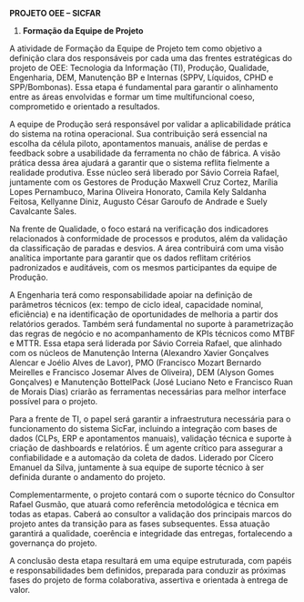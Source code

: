 **PROJETO OEE – SICFAR**

1. **Formação da Equipe de Projeto**

A atividade de Formação da Equipe de Projeto tem como objetivo a definição clara dos responsáveis por cada uma das frentes estratégicas do projeto de OEE: Tecnologia da Informação (TI), Produção, Qualidade, Engenharia, DEM, Manutenção BP e Internas (SPPV, Líquidos, CPHD e SPP/Bombonas). Essa etapa é fundamental para garantir o alinhamento entre as áreas envolvidas e formar um time multifuncional coeso, comprometido e orientado a resultados.

A equipe de Produção será responsável por validar a aplicabilidade prática do sistema na rotina operacional. Sua contribuição será essencial na escolha da célula piloto, apontamentos manuais, análise de perdas e feedback sobre a usabilidade da ferramenta no chão de fábrica. A visão prática dessa área ajudará a garantir que o sistema reflita fielmente a realidade produtiva. Esse núcleo será liberado por Sávio Correia Rafael, juntamente com os Gestores de Produção Maxwell Cruz Cortez, Marília Lopes Pernambuco, Marina Oliveira Honorato, Camila Kely Saldanha Feitosa, Kellyanne Diniz, Augusto César Garoufo de Andrade e Suely Cavalcante Sales.

Na frente de Qualidade, o foco estará na verificação dos indicadores relacionados à conformidade de processos e produtos, além da validação da classificação de paradas e desvios. A área contribuirá com uma visão analítica importante para garantir que os dados reflitam critérios padronizados e auditáveis, com os mesmos participantes da equipe de Produção.

A Engenharia terá como responsabilidade apoiar na definição de parâmetros técnicos (ex: tempo de ciclo ideal, capacidade nominal, eficiência) e na identificação de oportunidades de melhoria a partir dos relatórios gerados. Também será fundamental no suporte à parametrização das regras de negócio e no acompanhamento de KPIs técnicos como MTBF e MTTR. Essa etapa será liderada por Sávio Correia Rafael, que alinhado com os núcleos de Manutenção Interna (Alexandro Xavier Gonçalves Alencar e Joélio Alves de Lavor), PMO (Francisco Mozart Bernardo Meirelles e Francisco Josemar Alves de Oliveira), DEM (Alyson Gomes Gonçalves) e Manutenção BottelPack (José Luciano Neto e Francisco Ruan de Morais Dias) criarão as ferramentas necessárias para melhor interface possível para o projeto.

Para a frente de TI, o papel será garantir a infraestrutura necessária para o funcionamento do sistema SicFar, incluindo a integração com bases de dados (CLPs, ERP e apontamentos manuais), validação técnica e suporte à criação de dashboards e relatórios. É um agente crítico para assegurar a confiabilidade e a automação da coleta de dados. Liderado por Cícero Emanuel da Silva, juntamente à sua equipe de suporte técnico à ser definida durante o andamento do projeto.

Complementarmente, o projeto contará com o suporte técnico do Consultor Rafael Gusmão, que atuará como referência metodológica e técnica em todas as etapas. Caberá ao consultor a validação dos principais marcos do projeto antes da transição para as fases subsequentes. Essa atuação garantirá a qualidade, coerência e integridade das entregas, fortalecendo a governança do projeto.

A conclusão desta etapa resultará em uma equipe estruturada, com papéis e responsabilidades bem definidos, preparada para conduzir as próximas fases do projeto de forma colaborativa, assertiva e orientada à entrega de valor.